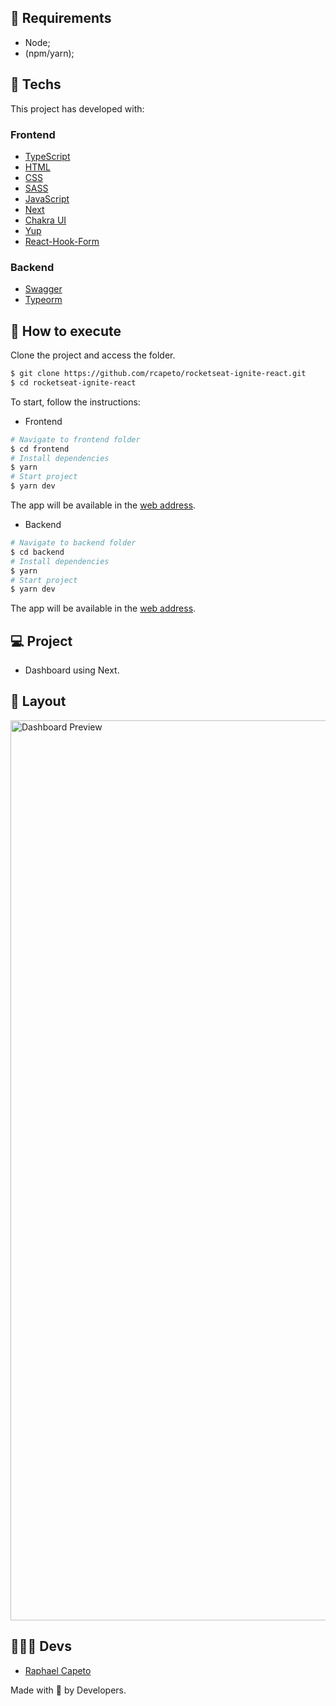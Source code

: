 ## 📜 Requirements
- Node;
- (npm/yarn);

## 🧪 Techs

This project has developed with:

### Frontend
- [TypeScript](https://www.typescriptlang.org/)
- [HTML](https://developer.mozilla.org/pt-BR/docs/Web/HTML)
- [CSS](https://www.w3schools.com/cssref/)
- [SASS](https://sass-lang.com)
- [JavaScript](https://developer.mozilla.org/pt-BR/docs/Web/JavaScript)
- [Next](https://nextjs.org/docs)
- [Chakra UI](https://chakra-ui.com/guides/first-steps)
- [Yup](https://github.com/jquense/yup)
- [React-Hook-Form](https://react-hook-form.com/get-started)


### Backend
- [Swagger](https://swagger.io/docs/)
- [Typeorm](https://typeorm.io/)

## 🚀 How to execute

Clone the project and access the folder.

```bash
$ git clone https://github.com/rcapeto/rocketseat-ignite-react.git
$ cd rocketseat-ignite-react
```

To start, follow the instructions:

- Frontend

```bash
# Navigate to frontend folder
$ cd frontend
# Install dependencies
$ yarn
# Start project
$ yarn dev
```
The app will be available in the [web address](http://localhost:3000).

- Backend

```bash
# Navigate to backend folder
$ cd backend
# Install dependencies
$ yarn
# Start project
$ yarn dev
```
The app will be available in the [web address](http://localhost:3333).

## 💻 Project

- Dashboard using Next.

## 🔖 Layout
<img width="1440" alt="Dashboard Preview" src="https://user-images.githubusercontent.com/61842405/164878499-86afefd6-1dff-44bb-a045-acf823e186f8.png">


## 👨🏻‍💻 Devs
- [Raphael Capeto](https://github.com/rcapeto)

Made with 🖤 by Developers.
